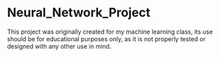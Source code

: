 # Neural_Network_Project
This project was originally created for my machine learning class, its use should be for educational purposes only, as it is not properly tested or designed with any other use in mind. 

